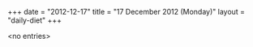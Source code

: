 +++
date = "2012-12-17"
title = "17 December 2012 (Monday)"
layout = "daily-diet"
+++


\<no entries\>

